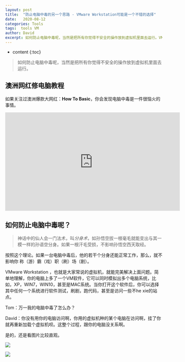 ```yaml
---
layout: post
title:  "防止电脑中毒的另一个思路 - VMware Workstation可能是一个不错的选择"
date:   2020-08-12
categories: Tools
tags:  tools VM
author: David
excerpt: 如何防止电脑中毒呢，当然是把所有你觉得不安全的操作放到虚拟机里面去运行。VMware Workstation 可能是Win系统种最好的虚拟机。
---
```


* content
{:toc}
> 如何防止电脑中毒呢，当然是把所有你觉得不安全的操作放到虚拟机里面去运行。

## 澳洲网红修电脑教程

如果关注过澳洲爆款大网红：**How To Basic**，你会发现电脑中毒是一件很恼火的事情。

<iframe width="560" height="315" src="https://www.youtube.com/embed/wxCsB8ZaUIE" frameborder="0" allow="accelerometer; autoplay; encrypted-media; gyroscope; picture-in-picture" allowfullscreen></iframe>

## 如何防止电脑中毒呢？

> 神话中的仙人会一门法术，叫*分身术*，如孙悟空拔一根毫毛就能变出与其一模一样的孙语空分身。如果一根汗毛受损，不影响孙悟空西天取经。

按照这个理论。如果一台电脑中毒后，他的若干个分身还能正常工作，那么，就不影响你  称（游）霸（戏）职（刷）场（剧）。

VMware Workstation ，也就是大家常说的虚拟机，就能完美解决上面问题。简单地理解，你的电脑上多了一个VM软件，它可以同时模拟出多个电脑系统，比如，XP，WIN7，WIN10，甚至是MAC系统。当你打开这个软件后，你可以选择其中任何一个系统进行软件测试，刷剧，跑代码，甚至是访问一些不he xie的站点。

Tom：万一我的电脑中毒了怎么办？

David：你没有用你的电脑访问啊，你用的虚拟机种的某个电脑在访问啊，挂了你就再重新加载个虚拟机呗。这整个过程，跟你的电脑没关系啊。

是的，还是看图片比较直观。



![](https://i.imgur.com/9v3nEQ4.jpg)



![](https://cdn.jsdelivr.net/gh/davidnsw/2020images/PicGoaAfPW7pMuM.gif)

